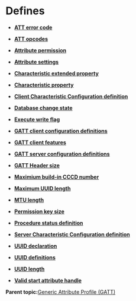 # Defines

-   **[ATT error code](GUID-053481D7-C98A-4E78-B7AD-4D71F3A1B03B.md)**  

-   **[ATT opcodes](GUID-0D831528-B2BE-42F9-9185-11F8F17DC4E1.md)**  

-   **[Attribute permission](GUID-60DAB359-CAF1-41E0-979A-527BC87CF775.md)**  

-   **[Attribute settings](GUID-5D42802D-F3E3-40CC-943D-48F66577D896.md)**  

-   **[Characteristic extended property](GUID-DE48F068-43AC-41A0-AA71-336C50EDC7F9.md)**  

-   **[Characteristic property](GUID-BCAAB1F7-7FDB-4329-9496-25B53F843820.md)**  

-   **[Client Characteristic Configuration definition](GUID-5EF0EB74-0A06-457B-8C3B-8138607FE7C0.md)**  

-   **[Database change state](GUID-D843B71D-8392-4306-944C-63C8E5D6545D.md)**  

-   **[Execute write flag](GUID-E5A17468-D9AF-4281-A788-D73E6D33FD63.md)**  

-   **[GATT client configuration definitions](GUID-16D4076F-169C-4C35-9008-A76745701905.md)**  

-   **[GATT client features](GUID-29F82178-858F-42F7-B519-9197AE12D4FE.md)**  

-   **[GATT server configuration definitions](GUID-D8C13BF5-98E8-4439-81F3-FC3B64637EBC.md)**  

-   **[GATT Header size](GUID-C10A27AA-C99A-48B5-8B1B-D76249EE2172.md)**  

-   **[Maximium build-in CCCD number](GUID-8BDF4B21-8954-4F3B-8E6B-8F7250E8AE62.md)**  

-   **[Maximum UUID length](GUID-21F5CF45-7448-46DD-A9D5-DBBDF1023B5C.md)**  

-   **[MTU length](GUID-A3C5EC41-CEF5-4911-A5CD-56AD6A24523F.md)**  

-   **[Permission key size](GUID-61D62468-F49F-4C26-BE31-A66F9D548551.md)**  

-   **[Procedure status definition](GUID-6596ABFB-83DF-4A71-9F32-47D23E1659EF.md)**  

-   **[Server Characteristic Configuration definition](GUID-4CA0295B-2946-4A3F-8BE8-8C217673D7BE.md)**  

-   **[UUID declaration](GUID-9BD0D6F6-F2FF-4F84-BA20-A1F25200C097.md)**  

-   **[UUID definitions](GUID-0D00E7E9-2E51-4440-9417-8083682DFD7F.md)**  

-   **[UUID length](GUID-02778FD3-8B04-4ED8-AC0A-4179B6B96BA5.md)**  

-   **[Valid start attribute handle](GUID-6FD01CF9-9D7C-4157-AB4F-70FE7B99D7F8.md)**  


**Parent topic:**[Generic Attribute Profile \(GATT\)](GUID-A7CF368C-F31C-4CCE-8CFD-D7B00D8A3652.md)

